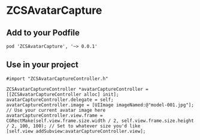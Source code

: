ZCSAvatarCapture
=================

## Add to your Podfile

`pod 'ZCSAvatarCapture', '~> 0.0.1'`

## Use in your project
```obj-c
#import "ZCSAvatarCaptureController.h"

ZCSAvatarCaptureController *avatarCaptureController = [[ZCSAvatarCaptureController alloc] init];
avatarCaptureController.delegate = self;
avatarCaptureController.image = [UIImage imageNamed:@"model-001.jpg"]; // Use your current avatar image here
avatarCaptureController.view.frame = CGRectMake(self.view.frame.size.width / 2, self.view.frame.size.height / 2, 100, 100); // Set to whatever size you'd like
[self.view addSubview:avatarCaptureController.view];
```

